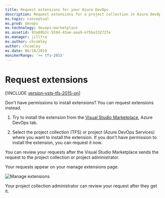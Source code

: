 ```yaml
---
title: Request extensions for your Azure DevOps
description: Request extensions for a project collection in Azure DevOps Server or for a project in Azure DevOps Services
ms.topic: conceptual
ms.prod: devops
ms.technology: devops-marketplace
ms.assetid: 93a88b2c-559d-43ae-aaa9-e75ba33272fe
ms.manager: jillfra
ms.author: chcomley
author: chcomley
ms.date: 06/18/2019
monikerRange: '>= tfs-2015'
---
```


# Request extensions

[!INCLUDE [version-vsts-tfs-2015-on](../boards/_shared/version-vsts-tfs-2015-on.md)]

Don't have permissions to install extensions? You can request extensions instead.

1. Try to install the extension from the [Visual Studio Marketplace](https://marketplace.visualstudio.com/azuredevops), Azure DevOps tab.

2. Select the project collection (TFS) or project (Azure DevOps Services) where you want to install the extension. If you don't have permission to install the extension, you can request it now.

You can review your requests after the Visual Studio Marketplace sends the request to the project collection or project administrator.

Your requests appear on your manage extensions page.

![Manage extensions](_img/manage-extensions-vsts.png)

Your project collection administrator can review your request after they get it.
